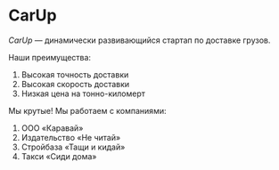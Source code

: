 # CarUp

*CarUp* — динамически развивающийся стартап по доставке грузов.

Наши преимущества:
1. Высокая точность доставки 
2. Высокая скорость доставки
3. Низкая цена на тонно-киломерт


Мы крутые! Мы работаем с компаниями:

1. ООО «Каравай»
2. Издательство «Не читай»
3. Стройбаза «Тащи и кидай»
4. Такси «Сиди дома»
